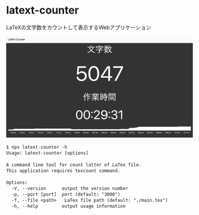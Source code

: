 # latext-counter
LaTeXの文字数をカウントして表示するWebアプリケーション

![screenshot.png](screenshot.png)

```
$ npx latext-counter -h
Usage: latext-counter [options]

A command line tool for count latter of LaTex file.
This application requires texcount command.

Options:
  -V, --version      output the version number
  -p, --port [port]  port (default: "3000")
  -f, --file <path>   LaTex file path (default: "./main.tex")
  -h, --help         output usage information
```